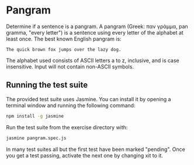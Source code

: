 # Pangram

Determine if a sentence is a pangram. A pangram (Greek: παν γράμμα, pan gramma, "every letter") is a sentence using every letter of the alphabet at least once. The best known English pangram is:

`The quick brown fox jumps over the lazy dog.`

The alphabet used consists of ASCII letters a to z, inclusive, and is case insensitive. Input will not contain non-ASCII symbols.

## Running the test suite
The provided test suite uses Jasmine. You can install it by opening a terminal window and running the following command:

```bash
npm install -g jasmine
```

Run the test suite from the exercise directory with:

```bash
jasmine pangram.spec.js
```

In many test suites all but the first test have been marked "pending". Once you get a test passing, activate the next one by changing xit to it.